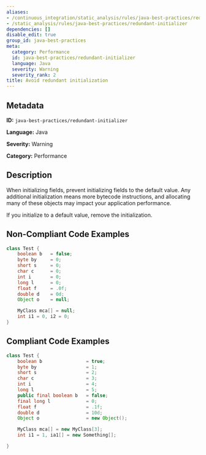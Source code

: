 ```yaml
---
aliases:
- /continuous_integration/static_analysis/rules/java-best-practices/redundant-initializer
- /static_analysis/rules/java-best-practices/redundant-initializer
dependencies: []
disable_edit: true
group_id: java-best-practices
meta:
  category: Performance
  id: java-best-practices/redundant-initializer
  language: Java
  severity: Warning
  severity_rank: 2
title: Avoid redundant initialization
---
```

<!--  SOURCED FROM https://github.com/DataDog/datadog-static-analyzer-rule-docs -->


## Metadata
**ID:** `java-best-practices/redundant-initializer`

**Language:** Java

**Severity:** Warning

**Category:** Performance

## Description
When initializing fields, prevent initializing fields to the default value. Any additional initialization means more bytecode instructions, and allocating many of these objects may impact your application performance.

If you initialize to a default value, remove the initialization.

## Non-Compliant Code Examples
```java
class Test {
    boolean b   = false;
    byte by     = 0;
    short s     = 0;
    char c      = 0;
    int i       = 0;
    long l      = 0;
    float f     = .0f;
    double d    = 0d;
    Object o    = null;

    MyClass mca[] = null;
    int i1 = 0, i2 = 0;
}
```

## Compliant Code Examples
```java
class Test {
    boolean b                = true;
    byte by                  = 1;
    short s                  = 2;
    char c                   = 3;
    int i                    = 4;
    long l                   = 5;
    public final boolean b   = false;
    final long l             = 0;
    float f                  = .1f;
    double d                 = 10d;
    Object o                 = new Object();

    MyClass mca[] = new MyClass[3];
    int i1 = 1, ia1[] = new Something[];

}
```
